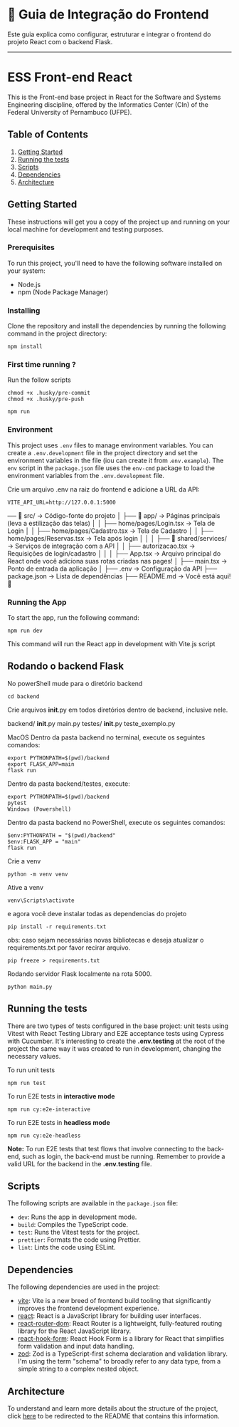 # 🚀 Guia de Integração do Frontend

Este guia explica como configurar, estruturar e integrar o frontend do projeto React com o backend Flask.

---

# ESS Front-end React

This is the Front-end base project in React for the Software and Systems Engineering discipline, offered by the Informatics Center (CIn) of the Federal University of Pernambuco (UFPE).

## Table of Contents

1. [Getting Started](##getting-started)
2. [Running the tests](#running-the-tests)
3. [Scripts](#scripts)
4. [Dependencies](#dependencies)
5. [Architecture](#architecture)

## Getting Started

These instructions will get you a copy of the project up and running on your local machine for development and testing purposes.

### Prerequisites

To run this project, you'll need to have the following software installed on your system:

- Node.js
- npm (Node Package Manager)

### Installing

Clone the repository and install the dependencies by running the following command in the project directory:

```
npm install
```

### First time running ?

Run the follow scripts

```
chmod +x .husky/pre-commit
chmod +x .husky/pre-push
```

```
npm run
```

### Environment

This project uses `.env` files to manage environment variables. You can create a `.env.development` file in the project directory and set the environment variables in the file (iou can create it from .`env.example`). The `env` script in the `package.json` file uses the `env-cmd` package to load the environment variables from the `.env.development` file.

Crie um arquivo .env na raiz do frontend e adicione a URL da API:
```
VITE_API_URL=http://127.0.0.1:5000
```

── 📂 src/ → Código-fonte do projeto
│ ├── 📂 app/ → Páginas principais (leva a estilização das telas)
│ │ ├── home/pages/Login.tsx → Tela de Login
│ │ ├── home/pages/Cadastro.tsx → Tela de Cadastro
│ │ ├── home/pages/Reservas.tsx → Tela após login
│ │
│ ├── 📂 shared/services/ → Serviços de integração com a API
│ │ ├── autorizacao.tsx → Requisições de login/cadastro
│ │
│ ├── App.tsx → Arquivo principal do React onde você adiciona suas rotas criadas nas pages!
│ ├── main.tsx → Ponto de entrada da aplicação
│
├── .env → Configuração da API
├── package.json → Lista de dependências
├── README.md → Você está aqui! 📌
### Running the App

To start the app, run the following command:

```
npm run dev
```

This command will run the React app in development with Vite.js script



## Rodando  o backend Flask

No powerShell mude para o diretório backend
```
cd backend
```
Crie arquivos __init__.py em todos diretórios dentro de backend, inclusive nele.

backend/
   __init__.py
   main.py
   testes/
      __init__.py
      teste_exemplo.py

MacOS
Dentro da pasta backend no terminal, execute os seguintes comandos:

```
export PYTHONPATH=$(pwd)/backend
export FLASK_APP=main
flask run
```

Dentro da pasta backend/testes, execute:

```
export PYTHONPATH=$(pwd)/backend
pytest
Windows (Powershell)
```
Dentro da pasta backend no PowerShell, execute os seguintes comandos:

```
$env:PYTHONPATH = "$(pwd)/backend"
$env:FLASK_APP = "main"
flask run
```


Crie a venv
```
python -m venv venv
```
Ative a venv
```
venv\Scripts\activate
```
e agora você deve instalar todas as dependencias do projeto 

```
pip install -r requirements.txt
```

obs: caso sejam necessárias novas bibliotecas e deseja atualizar o requirements.txt por favor recirar arquivo.
```
pip freeze > requirements.txt
```

Rodando servidor Flask localmente na rota 5000.
```
python main.py
```


## Running the tests

There are two types of tests configured in the base project: unit tests using Vitest with React Testing Library and E2E acceptance tests using Cypress with Cucumber. It's interesting to create the **.env.testing** at the root of the project the same way it was created to run in development, changing the necessary values.

To run unit tests

```
npm run test
```

To run E2E tests in **interactive mode**

```
npm run cy:e2e-interactive
```

To run E2E tests in **headless mode**

```
npm run cy:e2e-headless
```

**Note:** To run E2E tests that test flows that involve connecting to the back-end, such as login, the back-end must be running. Remember to provide a valid URL for the backend in the **.env.testing** file.

## Scripts

The following scripts are available in the `package.json` file:

- `dev`: Runs the app in development mode.
- `build`: Compiles the TypeScript code.
- `test`: Runs the Vitest tests for the project.
- `prettier`: Formats the code using Prettier.
- `lint`: Lints the code using ESLint.

## Dependencies

The following dependencies are used in the project:

- [vite](https://github.com/microsoft/TypeScript): Vite is a new breed of frontend build tooling that significantly improves the frontend development experience.
- [react](https://github.com/facebook/react): React is a JavaScript library for building user interfaces.
- [react-router-dom](https://github.com/remix-run/react-router): React Router is a lightweight, fully-featured routing library for the React JavaScript library.
- [react-hook-form](https://github.com/react-hook-form/react-hook-form): React Hook Form is a library for React that simplifies form validation and input data handling.
- [zod](https://github.com/colinhacks/zod): Zod is a TypeScript-first schema declaration and validation library. I'm using the term "schema" to broadly refer to any data type, from a simple string to a complex nested object.

## Architecture

To understand and learn more details about the structure of the project, click [here](./docs/architecture-pattern.md) to be redirected to the README that contains this information.
